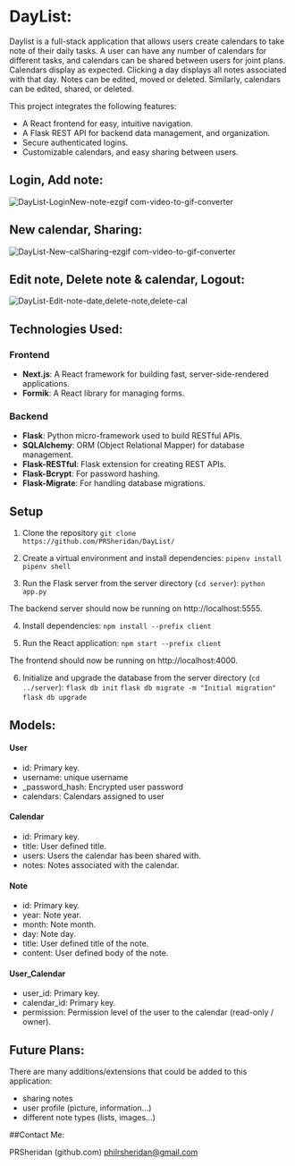 # DayList:

Daylist is a full-stack application that allows users create calendars to take note of their daily tasks. A user can have any number of calendars for different tasks, and calendars can be shared between users for joint plans. 
Calendars display as expected. Clicking a day displays all notes associated with that day. Notes can be edited, moved or deleted. Similarly, calendars can be edited, shared, or deleted. 

This project integrates the following features:
- A React frontend for easy, intuitive navigation.
- A Flask REST API for backend data management, and organization.
- Secure authenticated logins.
- Customizable calendars, and easy sharing between users.

## Login, Add note:
![DayList-LoginNew-note-ezgif com-video-to-gif-converter](https://github.com/user-attachments/assets/4c12dc94-e3dd-4137-80e4-93c783b45794)

## New calendar, Sharing:
![DayList-New-calSharing-ezgif com-video-to-gif-converter](https://github.com/user-attachments/assets/ab90518c-95b0-421b-b977-3016ddb030a2)

## Edit note, Delete note & calendar, Logout:
![DayList-Edit-note-date,delete-note,delete-cal](https://github.com/user-attachments/assets/dad6b727-a2fc-43a2-8455-28496c19c5e9)

## Technologies Used:

### Frontend

- **Next.js**: A React framework for building fast, server-side-rendered applications.
- **Formik**: A React library for managing forms.

### Backend

- **Flask**: Python micro-framework used to build RESTful APIs.
- **SQLAlchemy**: ORM (Object Relational Mapper) for database management.
- **Flask-RESTful**: Flask extension for creating REST APIs.
- **Flask-Bcrypt**: For password hashing.
- **Flask-Migrate**: For handling database migrations.

## Setup

1. Clone the repository
`git clone https://github.com/PRSheridan/DayList/`

2. Create a virtual environment and install dependencies:
`pipenv install`
`pipenv shell`

3. Run the Flask server from the server directory (`cd server`):
`python app.py`

The backend server should now be running on http://localhost:5555.

4. Install dependencies:
`npm install --prefix client`

5. Run the React application:
`npm start --prefix client`

The frontend should now be running on http://localhost:4000.

6. Initialize and upgrade the database from the server directory (`cd ../server`):
`flask db init`
`flask db migrate -m "Initial migration"`
`flask db upgrade`

## Models:

#### User
- id: Primary key.
- username: unique username
- _password_hash: Encrypted user password
- calendars: Calendars assigned to user

#### Calendar
- id: Primary key.
- title: User defined title.
- users: Users the calendar has been shared with.
- notes: Notes associated with the calendar.

#### Note
- id: Primary key.
- year: Note year.
- month: Note month.
- day: Note day.
- title: User defined title of the note.
- content: User defined body of the note.

#### User_Calendar
- user_id: Primary key.
- calendar_id: Primary key.
- permission: Permission level of the user to the calendar (read-only / owner).

## Future Plans:

There are many additions/extensions that could be added to this application:
- sharing notes
- user profile (picture, information...)
- different note types (lists, images...)

##Contact Me:

PRSheridan (github.com)
philrsheridan@gmail.com
